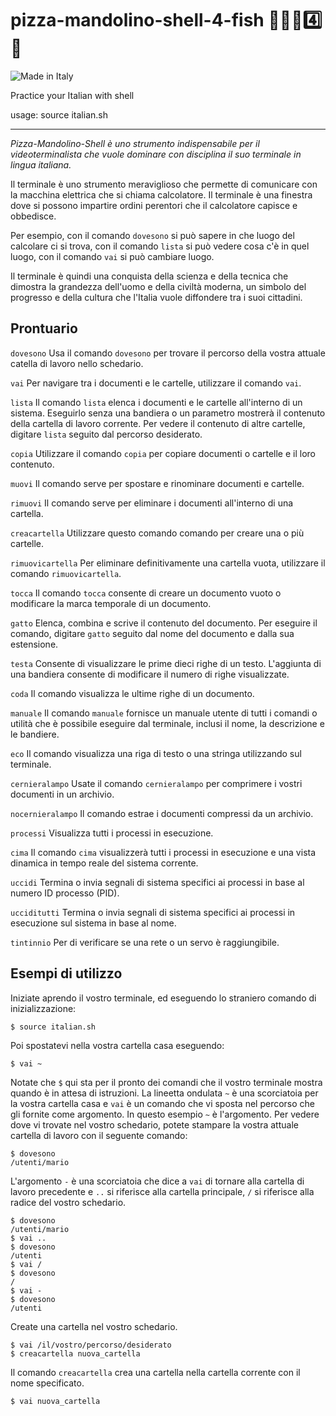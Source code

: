 pizza-mandolino-shell-4-fish 🍕🎻🐌4️⃣🐠
=====================

![Made in Italy](https://img.shields.io/badge/%F0%9F%87%AE%F0%9F%87%B9%20made%20in%20italy-gray.svg)

Practice your Italian with shell

usage: source italian.sh

---

*Pizza-Mandolino-Shell è uno strumento indispensabile per il videoterminalista che vuole dominare con disciplina il suo terminale in lingua italiana.*

Il terminale è uno strumento meraviglioso che permette di comunicare con la macchina elettrica che si chiama calcolatore.
Il terminale è una finestra dove si possono impartire ordini perentori che il calcolatore capisce e obbedisce.

Per esempio, con il comando `dovesono` si può sapere in che luogo del calcolare ci si trova,
con il comando `lista` si può vedere cosa c'è in quel luogo, con il comando `vai` si può cambiare luogo.

Il terminale è quindi una conquista della scienza e della tecnica che dimostra la grandezza dell'uomo e della civiltà moderna, un simbolo del progresso e
della cultura che l'Italia vuole diffondere tra i suoi cittadini.


Prontuario
----------

`dovesono` Usa il comando `dovesono` per trovare il percorso della vostra attuale catella di lavoro nello schedario.

`vai` Per navigare tra i documenti e le cartelle, utilizzare il comando `vai`.

`lista` Il comando `lista` elenca i documenti e le cartelle all'interno di un sistema. Eseguirlo senza una bandiera o un parametro mostrerà il contenuto della cartella di lavoro corrente. Per vedere il contenuto di altre cartelle, digitare `lista` seguito dal percorso desiderato.

`copia` Utilizzare il comando `copia` per copiare documenti o cartelle e il loro contenuto. 

`muovi` Il comando serve per spostare e rinominare documenti e cartelle.

`rimuovi` Il comando serve per eliminare i documenti all'interno di una cartella.

`creacartella` Utilizzare questo comando comando per creare una o più cartelle.

`rimuovicartella` Per eliminare definitivamente una cartella vuota, utilizzare il comando `rimuovicartella`.

`tocca` Il comando `tocca`  consente di creare un documento vuoto o modificare la marca temporale di un documento.

`gatto` Elenca, combina e scrive il contenuto del documento. Per eseguire il comando, digitare `gatto` seguito dal nome del documento e dalla sua estensione.

`testa` Consente di visualizzare le prime dieci righe di un testo. L'aggiunta di una bandiera consente di modificare il numero di righe visualizzate.

`coda` Il comando visualizza le ultime righe di un documento.


`manuale` Il comando `manuale` fornisce un manuale utente di tutti i comandi o utilità che è possibile eseguire dal terminale, inclusi il nome, la descrizione e le bandiere.

`eco` Il comando visualizza una riga di testo o una stringa utilizzando sul terminale.


`cernieralampo` Usate il comando `cernieralampo` per comprimere i vostri documenti in un archivio.

`nocernieralampo` Il comando estrae i documenti compressi da un archivio.


`processi` Visualizza tutti i processi in esecuzione.

`cima` Il comando `cima` visualizzerà tutti i processi in esecuzione e una vista dinamica in tempo reale del sistema corrente.

`uccidi` Termina o invia segnali di sistema specifici ai processi in base al numero ID processo (PID).

`ucciditutti` Termina o invia segnali di sistema specifici ai processi in esecuzione sul sistema in base al nome.


`tintinnio` Per di verificare se una rete o un servo è raggiungibile.


Esempi di utilizzo
------------------

Iniziate aprendo il vostro terminale, ed eseguendo lo straniero comando di inizializzazione:

```
$ source italian.sh
```

Poi spostatevi nella vostra cartella casa eseguendo:

```
$ vai ~
```

Notate che `$` qui sta per il pronto dei comandi che il vostro terminale mostra quando è in attesa di istruzioni.
La lineetta ondulata `~` è una scorciatoia per la vostra cartella casa e `vai` è un comando che vi sposta nel percorso che gli fornite come argomento.
In questo esempio `~` è l'argomento. Per vedere dove vi trovate nel vostro schedario, potete stampare la vostra attuale cartella di lavoro con il seguente comando:

```
$ dovesono
/utenti/mario
```

L'argomento `-` è una scorciatoia che dice a `vai` di tornare alla cartella di lavoro precedente e `..` si riferisce alla cartella principale,
`/` si riferisce alla radice del vostro schedario.

```
$ dovesono
/utenti/mario
$ vai ..
$ dovesono
/utenti
$ vai /
$ dovesono
/
$ vai -
$ dovesono
/utenti
```

Create una cartella nel vostro schedario.

```
$ vai /il/vostro/percorso/desiderato
$ creacartella nuova_cartella
```

Il comando `creacartella` crea una cartella nella cartella corrente con il nome specificato.

```
$ vai nuova_cartella
```

